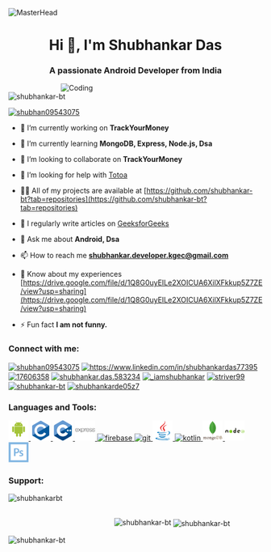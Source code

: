 ![MasterHead](https://user-images.githubusercontent.com/78974094/179299472-4eed3b15-7bbb-4d78-940f-911805046805.png)
<h1 align="center">Hi 👋, I'm Shubhankar Das</h1>
<h3 align="center">A passionate Android Developer from India</h3>
<img align="right" alt="Coding" width="400" src="https://c.tenor.com/2uyENRmiUt0AAAAC/coding.gif"/>


<p align="left"> <img src="https://komarev.com/ghpvc/?username=shubhankar-bt&label=Profile%20views&color=0e75b6&style=flat" alt="shubhankar-bt" /> </p>

<p align="left"> <a href="https://twitter.com/shubhan09543075" target="blank"><img src="https://img.shields.io/twitter/follow/shubhan09543075?logo=twitter&style=for-the-badge" alt="shubhan09543075" /></a> </p>

- 🔭 I’m currently working on **TrackYourMoney**

- 🌱 I’m currently learning **MongoDB, Express, Node.js, Dsa**

- 👯 I’m looking to collaborate on **TrackYourMoney**

- 🤝 I’m looking for help with [Totoa](https://github.com/shubhankar-bt/Totoa)

- 👨‍💻 All of my projects are available at [https://github.com/shubhankar-bt?tab=repositories](https://github.com/shubhankar-bt?tab=repositories)

- 📝 I regularly write articles on [GeeksforGeeks](GeeksforGeeks)

- 💬 Ask me about **Android, Dsa**

- 📫 How to reach me **shubhankar.developer.kgec@gmail.com**

- 📄 Know about my experiences [https://drive.google.com/file/d/1Q8G0uyEILe2XOICUA6XilXFkkup5Z7ZE/view?usp=sharing](https://drive.google.com/file/d/1Q8G0uyEILe2XOICUA6XilXFkkup5Z7ZE/view?usp=sharing)

- ⚡ Fun fact **I am not funny.**

<h3 align="left">Connect with me:</h3>
<p align="left">
<a href="https://twitter.com/shubhan09543075" target="blank"><img align="center" src="https://raw.githubusercontent.com/rahuldkjain/github-profile-readme-generator/master/src/images/icons/Social/twitter.svg" alt="shubhan09543075" height="30" width="40" /></a>
<a href="https://linkedin.com/in/https://www.linkedin.com/in/shubhankardas77395" target="blank"><img align="center" src="https://raw.githubusercontent.com/rahuldkjain/github-profile-readme-generator/master/src/images/icons/Social/linked-in-alt.svg" alt="https://www.linkedin.com/in/shubhankardas77395" height="30" width="40" /></a>
<a href="https://stackoverflow.com/users/17606358" target="blank"><img align="center" src="https://raw.githubusercontent.com/rahuldkjain/github-profile-readme-generator/master/src/images/icons/Social/stack-overflow.svg" alt="17606358" height="30" width="40" /></a>
<a href="https://fb.com/shubhankar.das.583234" target="blank"><img align="center" src="https://raw.githubusercontent.com/rahuldkjain/github-profile-readme-generator/master/src/images/icons/Social/facebook.svg" alt="shubhankar.das.583234" height="30" width="40" /></a>
<a href="https://instagram.com/_iamshubhankar" target="blank"><img align="center" src="https://raw.githubusercontent.com/rahuldkjain/github-profile-readme-generator/master/src/images/icons/Social/instagram.svg" alt="_iamshubhankar" height="30" width="40" /></a>
<a href="https://www.codechef.com/users/striver99" target="blank"><img align="center" src="https://cdn.jsdelivr.net/npm/simple-icons@3.1.0/icons/codechef.svg" alt="striver99" height="30" width="40" /></a>
<a href="https://www.leetcode.com/shubhankar-bt" target="blank"><img align="center" src="https://raw.githubusercontent.com/rahuldkjain/github-profile-readme-generator/master/src/images/icons/Social/leet-code.svg" alt="shubhankar-bt" height="30" width="40" /></a>
<a href="https://auth.geeksforgeeks.org/user/shubhankarde05z7" target="blank"><img align="center" src="https://raw.githubusercontent.com/rahuldkjain/github-profile-readme-generator/master/src/images/icons/Social/geeks-for-geeks.svg" alt="shubhankarde05z7" height="30" width="40" /></a>
</p>

<h3 align="left">Languages and Tools:</h3>
<p align="left"> <a href="https://developer.android.com" target="_blank" rel="noreferrer"> <img src="https://raw.githubusercontent.com/devicons/devicon/master/icons/android/android-original-wordmark.svg" alt="android" width="40" height="40"/> </a> <a href="https://www.cprogramming.com/" target="_blank" rel="noreferrer"> <img src="https://raw.githubusercontent.com/devicons/devicon/master/icons/c/c-original.svg" alt="c" width="40" height="40"/> </a> <a href="https://www.w3schools.com/cpp/" target="_blank" rel="noreferrer"> <img src="https://raw.githubusercontent.com/devicons/devicon/master/icons/cplusplus/cplusplus-original.svg" alt="cplusplus" width="40" height="40"/> </a> <a href="https://expressjs.com" target="_blank" rel="noreferrer"> <img src="https://raw.githubusercontent.com/devicons/devicon/master/icons/express/express-original-wordmark.svg" alt="express" width="40" height="40"/> </a> <a href="https://firebase.google.com/" target="_blank" rel="noreferrer"> <img src="https://www.vectorlogo.zone/logos/firebase/firebase-icon.svg" alt="firebase" width="40" height="40"/> </a> <a href="https://git-scm.com/" target="_blank" rel="noreferrer"> <img src="https://www.vectorlogo.zone/logos/git-scm/git-scm-icon.svg" alt="git" width="40" height="40"/> </a> <a href="https://www.java.com" target="_blank" rel="noreferrer"> <img src="https://raw.githubusercontent.com/devicons/devicon/master/icons/java/java-original.svg" alt="java" width="40" height="40"/> </a> <a href="https://kotlinlang.org" target="_blank" rel="noreferrer"> <img src="https://www.vectorlogo.zone/logos/kotlinlang/kotlinlang-icon.svg" alt="kotlin" width="40" height="40"/> </a> <a href="https://www.mongodb.com/" target="_blank" rel="noreferrer"> <img src="https://raw.githubusercontent.com/devicons/devicon/master/icons/mongodb/mongodb-original-wordmark.svg" alt="mongodb" width="40" height="40"/> </a> <a href="https://nodejs.org" target="_blank" rel="noreferrer"> <img src="https://raw.githubusercontent.com/devicons/devicon/master/icons/nodejs/nodejs-original-wordmark.svg" alt="nodejs" width="40" height="40"/> </a> <a href="https://www.photoshop.com/en" target="_blank" rel="noreferrer"> <img src="https://raw.githubusercontent.com/devicons/devicon/master/icons/photoshop/photoshop-line.svg" alt="photoshop" width="40" height="40"/> </a> </p>

<h3 align="left">Support:</h3>
<p><a href="https://www.buymeacoffee.com/shubhankarbt"> <img align="left" src="https://cdn.buymeacoffee.com/buttons/v2/default-yellow.png" height="50" width="210" alt="shubhankarbt" /></a></p><br><br>

<p><img align="left" src="https://github-readme-stats.vercel.app/api/top-langs?username=shubhankar-bt&show_icons=true&locale=en&layout=compact" alt="shubhankar-bt" /></p>


<p>&nbsp;<img align="center" src="https://github-readme-stats.vercel.app/api?username=shubhankar-bt&show_icons=true&locale=en" alt="shubhankar-bt" /></p>


<p><img align="center" src="https://github-readme-streak-stats.herokuapp.com/?user=shubhankar-bt&" alt="shubhankar-bt" /></p>
